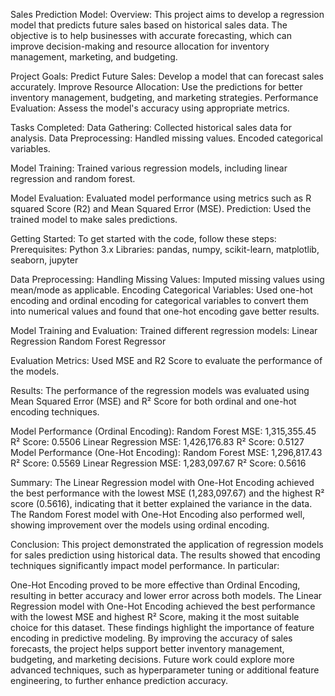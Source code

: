 Sales Prediction Model:
Overview:
This project aims to develop a regression model that predicts future sales based on historical sales data. The objective is to help businesses with accurate forecasting, which can improve decision-making and resource allocation for inventory management, marketing, and budgeting.

Project Goals:
Predict Future Sales: Develop a model that can forecast sales accurately.
Improve Resource Allocation: Use the predictions for better inventory management, budgeting, and marketing strategies.
Performance Evaluation: Assess the model's accuracy using appropriate metrics.

Tasks Completed:
Data Gathering: Collected historical sales data for analysis.
Data Preprocessing:
Handled missing values.
Encoded categorical variables.

Model Training:
Trained various regression models, including linear regression and random forest.

Model Evaluation: Evaluated model performance using metrics such as R squared Score (R2) and Mean Squared Error (MSE).
Prediction: Used the trained model to make sales predictions.

Getting Started:
To get started with the code, follow these steps:
Prerequisites:
Python 3.x
Libraries: pandas, numpy, scikit-learn, matplotlib, seaborn, jupyter

Data Preprocessing:
Handling Missing Values: Imputed missing values using mean/mode as applicable.
Encoding Categorical Variables: Used one-hot encoding and ordinal encoding for categorical variables to convert them into numerical values and found that one-hot encoding gave better results.

Model Training and Evaluation:
Trained different regression models:
Linear Regression
Random Forest Regressor

Evaluation Metrics: Used MSE and R2 Score to evaluate the performance of the models.

Results:
The performance of the regression models was evaluated using Mean Squared Error (MSE) and R² Score for both ordinal and one-hot encoding techniques.

Model Performance (Ordinal Encoding):
Random Forest
MSE: 1,315,355.45
R² Score: 0.5506
Linear Regression
MSE: 1,426,176.83
R² Score: 0.5127
Model Performance (One-Hot Encoding):
Random Forest
MSE: 1,296,817.43
R² Score: 0.5569
Linear Regression
MSE: 1,283,097.67
R² Score: 0.5616

Summary:
The Linear Regression model with One-Hot Encoding achieved the best performance with the lowest MSE (1,283,097.67) and the highest R² score (0.5616), indicating that it better explained the variance in the data.
The Random Forest model with One-Hot Encoding also performed well, showing improvement over the models using ordinal encoding.

Conclusion:
This project demonstrated the application of regression models for sales prediction using historical data. The results showed that encoding techniques significantly impact model performance. In particular:

One-Hot Encoding proved to be more effective than Ordinal Encoding, resulting in better accuracy and lower error across both models.
The Linear Regression model with One-Hot Encoding achieved the best performance with the lowest MSE and highest R² Score, making it the most suitable choice for this dataset.
These findings highlight the importance of feature encoding in predictive modeling. By improving the accuracy of sales forecasts, the project helps support better inventory management, budgeting, and marketing decisions. Future work could explore more advanced techniques, such as hyperparameter tuning or additional feature engineering, to further enhance prediction accuracy.
